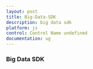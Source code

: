 ```yaml
---
layout: post
title: Big-Data-SDK
description: big data sdk
platform: js
control: Control Name undefined
documentation: ug
---
```


### Big Data SDK

